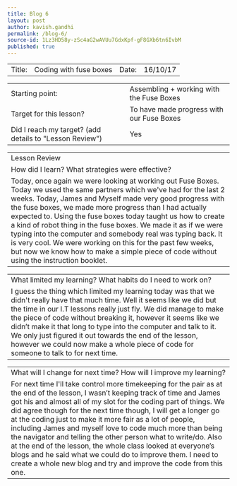 ```yaml
---
title: Blog 6
layout: post
author: kavish.gandhi
permalink: /blog-6/
source-id: 1Lz3HD58y-zSc4aG2wAVUu7GdxKpf-gF8GXb6tn6IvbM
published: true
---
```

<table>
  <tr>
    <td>Title: </td>
    <td>Coding with fuse boxes</td>
    <td>Date: </td>
    <td>16/10/17</td>
  </tr>
</table>


<table>
  <tr>
    <td>Starting point:</td>
    <td>Assembling + working with the Fuse Boxes</td>
  </tr>
  <tr>
    <td>Target for this lesson?</td>
    <td>To have made progress with our Fuse Boxes</td>
  </tr>
  <tr>
    <td>Did I reach my target? 
(add details to "Lesson Review")</td>
    <td>Yes</td>
  </tr>
</table>


<table>
  <tr>
    <td>Lesson Review</td>
  </tr>
  <tr>
    <td>How did I learn? What strategies were effective? </td>
  </tr>
  <tr>
    <td>Today, once again we were looking at working out Fuse Boxes. Today we used the same partners which we've had for the last 2 weeks. Today, James and Myself made very good progress with the fuse boxes, we made more progress than I had actually expected to. Using the fuse boxes today taught us how to create a kind of robot thing in the fuse boxes. We made it as if we were typing into the computer and somebody real was typing back. It is very cool. We were working on this for the past few weeks, but now we know how to make a simple piece of code without using the instruction booklet.</td>
  </tr>
</table>


<table>
  <tr>
    <td>What limited my learning? What habits do I need to work on?</td>
  </tr>
  <tr>
    <td>I guess the thing which limited my learning today was that we didn't really have that much time. Well it seems like we did but the time in our I.T lessons really just fly. We did manage to make the piece of code without breaking it, however it seems like we didn’t make it that long to type into the computer and talk to it. We only just figured it out towards the end of the lesson, however we could now make a whole piece of code for someone to talk to for next time.</td>
  </tr>
</table>


<table>
  <tr>
    <td>What will I change for next time? How will I improve my learning?</td>
  </tr>
  <tr>
    <td>For next time I'll take control more timekeeping for the pair as at the end of the lesson, I wasn’t keeping track of time and James got his and almost all of my slot for the coding part of things. We did agree though for the next time though, I will get a longer go at the coding just to make it more fair as a lot of people, including James and myself love to code much more than being the navigator and telling the other person what to write/do. Also at the end of the lesson, the whole class looked at everyone’s blogs and he said what we could do to improve them. I need to create a whole new blog and try and improve the code from this one.</td>
  </tr>
</table>


